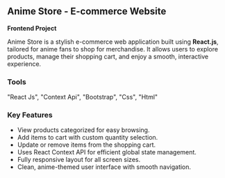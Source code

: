 <h2>Anime Store - E-commerce Website</h2>
<p><strong>Frontend Project</strong></p>
<p>Anime Store is a stylish e-commerce web application built using <strong>React.js</strong>, tailored for anime fans to shop for merchandise. It allows users to explore products, manage their shopping cart, and enjoy a smooth, interactive experience.</p>

<h3>Tools</h3>
<p>"React Js", "Context Api", "Bootstrap", "Css", "Html"</p>

<h3>Key Features</h3>
<ul>
  <li>View products categorized for easy browsing.</li>
  <li>Add items to cart with custom quantity selection.</li>
  <li>Update or remove items from the shopping cart.</li>
  <li>Uses React Context API for efficient global state management.</li>
  <li>Fully responsive layout for all screen sizes.</li>
  <li>Clean, anime-themed user interface with smooth navigation.</li>
</ul>

